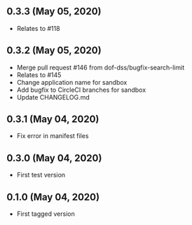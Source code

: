 ## 0.3.3 (May 05, 2020)
  - Relates to #118

## 0.3.2 (May 05, 2020)
  - Merge pull request #146 from dof-dss/bugfix-search-limit
  - Relates to #145
  - Change application name for sandbox
  - Add bugfix to CircleCI branches for sandbox
  - Update CHANGELOG.md

## 0.3.1 (May 04, 2020)
  - Fix error in manifest files

## 0.3.0 (May 04, 2020)
  - First test version

## 0.1.0 (May 04, 2020)
  - First tagged version
